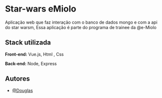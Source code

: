 
# Star-wars eMiolo

Aplicação web que faz interação com o banco de dados mongo e com a api do star warsm, Essa aplicação é parte do programa de trainee da @e-Miolo


## Stack utilizada

**Front-end:** Vue.js, Html , Css

**Back-end:** Node, Express


## Autores

- [@Douglas](https://www.github.com/octokatherine)

